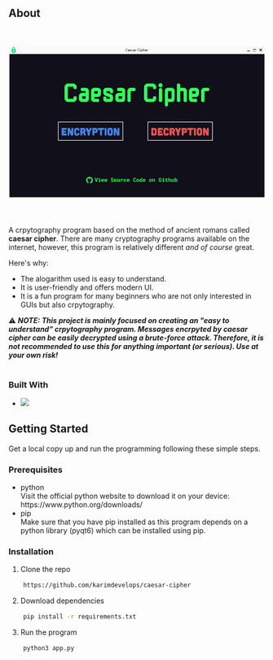 ## About
<br><br>
![Caesar Cipher preview](img/preview.png)
<br><br><br><br>
A crpytography program based on the method of ancient romans called <strong>caesar cipher</strong>.
There are many cryptography programs available on the internet, however, this program is relatively different <i>and of course</i> great.

Here's why:
<ul>
<li>The alogarithm used is easy to understand.</li>
<li>It is user-friendly and offers modern UI.</li>
<li>It is a fun program for many beginners who are not only interested in GUIs but also crpytography.</li>
</ul>

:warning: <i><strong>NOTE: This project is mainly focused on creating an "easy to understand" crpytography program. Messages encrpyted by caesar cipher can be easily decrypted using a brute-force attack. Therefore, it is not recommended to use this for anything important (or serious). Use at your own risk!</i></strong>
<br><br>
### Built With

<ul>
<li>
<a href="https://pypi.org/project/PyQt6/"><img src="https://img.shields.io/badge/PyQT-0041CD52?logo=Qt&logoColor=white&style=for-the-badge" height=35px></a>
</li>
</ul>

## Getting Started
Get a local copy up and run the programming following these simple steps.

### Prerequisites
<ul>
    <li>
    python<br>
    Visit the official python website to download it on your device:<br> https://www.python.org/downloads/
    </li>
    <li>pip<br>Make sure that you have pip installed as this program depends on a python library (pyqt6) which can be installed using pip.</li>
</ul>

### Installation

1. Clone the repo
```sh
    https://github.com/karimdevelops/caesar-cipher
```
2. Download dependencies
```sh
    pip install -r requirements.txt
```
3. Run the program
```sh
    python3 app.py
```